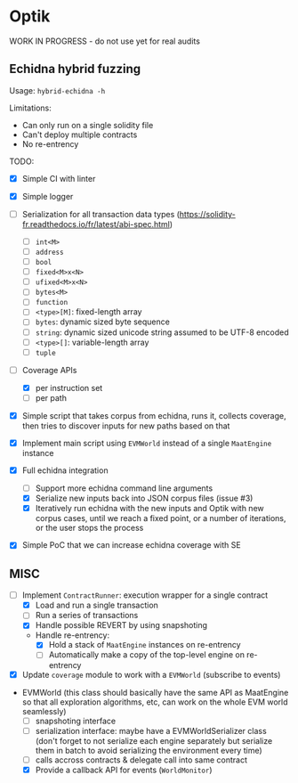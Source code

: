 # Optik
WORK IN PROGRESS - do not use yet for real audits

## Echidna hybrid fuzzing
Usage: `hybrid-echidna -h`

Limitations:
- Can only run on a single solidity file
- Can't deploy multiple contracts
- No re-entrency

TODO:
- [x] Simple CI with linter
- [x] Simple logger
- [ ] Serialization for all transaction data types (https://solidity-fr.readthedocs.io/fr/latest/abi-spec.html)
  - [ ] `int<M>`
  - [ ] `address`
  - [ ] `bool`
  - [ ] `fixed<M>x<N>`
  - [ ] `ufixed<M>x<N>`
  - [ ] `bytes<M>`
  - [ ] `function`
  - [ ] `<type>[M]`: fixed-length array
  - [ ] `bytes`: dynamic sized byte sequence
  - [ ] `string`: dynamic sized unicode string assumed to be UTF-8 encoded
  - [ ] `<type>[]`: variable-length array
  - [ ] `tuple`

- [ ] Coverage APIs
  - [x] per instruction set
  - [ ] per path

- [x] Simple script that takes corpus from echidna, runs it, collects coverage, then tries to discover inputs for new paths based on that
- [x] Implement main script using `EVMWorld` instead of a single `MaatEngine` instance

- [x] Full echidna integration
  - [ ] Support more echidna command line arguments
  - [x] Serialize new inputs back into JSON corpus files (issue #3)
  - [x] Iteratively run echidna with the new inputs and Optik with new corpus cases, until we reach a fixed point, or a number of iterations, or the user stops the process
 
- [x] Simple PoC that we can increase echidna coverage with SE
  
## MISC

- [ ] Implement `ContractRunner`: execution wrapper for a single contract
  - [x] Load and run a single transaction
  - [ ] Run a series of transactions
  - [x] Handle possible REVERT by using snapshoting
  - Handle re-entrency:
    - [x] Hold a stack of `MaatEngine` instances on re-entrency
    - [ ] Automatically make a copy of the top-level engine on re-entrency

- [x] Update `coverage` module to work with a `EVMWorld` (subscribe to events)

- EVMWorld (this class should basically have the same API as MaatEngine so that all exploration algorithms, etc, can work on the whole EVM world seamlessly)
  - [ ] snapshoting interface
  - [ ] serialization interface: maybe have a EVMWorldSerializer class (don't forget to not serialize each engine separately but serialize them in batch to avoid serializing the environment every time)
  - [ ] calls accross contracts & delegate call into same contract
  - [x] Provide a callback API for events (`WorldMonitor`)
